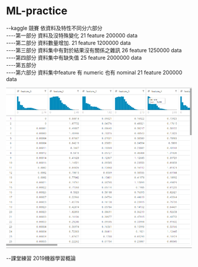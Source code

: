 # ML-practice
--kaggle 競賽 依資料及特性不同分六部分  
----第一部分 資料及沒特殊變化  21 feature 200000 data   
----第二部分 資料數量增加.  21 feature 1200000 data   
----第三部分 資料集中有對於結果沒有關係之雜訊  26 feature 1250000 data     
----第四部分 資料集中有缺失值 25 feature 2000000 data   
----第五部分  
----第六部分 資料集中feature 有 numeric 也有 nominal 21 feature 200000 data  

![model performance](/kaggle.png)

--課堂練習 2019機器學習概論




